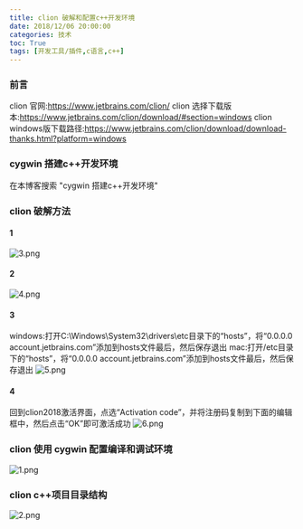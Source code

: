 ```yaml
---
title: clion 破解和配置c++开发环境
date: 2018/12/06 20:00:00
categories: 技术
toc: True
tags: [开发工具/插件,c语言,c++]
---
```


### 前言
clion 官网:<a href='https://www.jetbrains.com/clion/'>https://www.jetbrains.com/clion/</a>
clion 选择下载版本:<a href='https://www.jetbrains.com/clion/download/#section=windows'>https://www.jetbrains.com/clion/download/#section=windows</a>
clion windows版下载路径:<a href='https://www.jetbrains.com/clion/download/download-thanks.html?platform=windows'>https://www.jetbrains.com/clion/download/download-thanks.html?platform=windows</a>

### cygwin 搭建c++开发环境
在本博客搜索 "cygwin 搭建c++开发环境"

### clion 破解方法
#### 1
![3.png](3.png)
#### 2
![4.png](4.png)
#### 3
windows:打开C:\Windows\System32\drivers\etc目录下的“hosts”，将“0.0.0.0 account.jetbrains.com”添加到hosts文件最后，然后保存退出
mac:打开/etc目录下的“hosts”，将“0.0.0.0 account.jetbrains.com”添加到hosts文件最后，然后保存退出
![5.png](5.png)
#### 4
回到clion2018激活界面，点选“Activation code”，并将注册码复制到下面的编辑框中，然后点击“OK”即可激活成功
![6.png](6.png)

### clion 使用 cygwin 配置编译和调试环境
![1.png](1.png)

### clion c++项目目录结构
![2.png](2.png)
